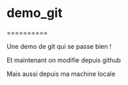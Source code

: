 # demo_git
==========

Une demo de git qui se passe bien !

Et maintenant on modifie depuis github

Mais aussi depuis ma machine locale
